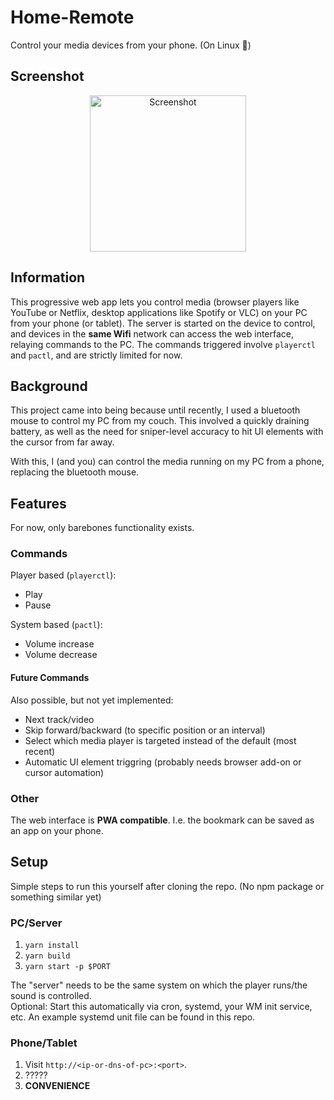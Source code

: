 # Home-Remote

Control your media devices from your phone. (On Linux 🐧)

## Screenshot

<p align="center">
  <img width="250px" src="https://user-images.githubusercontent.com/9076894/159057400-13036571-5e5e-4d3b-83d1-0773fd989802.png" alt="Screenshot"/>
</p>

## Information

This progressive web app lets you control media (browser players like YouTube or
Netflix, desktop applications like Spotify or VLC) on your PC from your phone
(or tablet). The server is started on the device to control, and devices in the
**same Wifi** network can access the web interface, relaying commands to the PC.
The commands triggered involve `playerctl` and `pactl`, and are strictly limited
for now.

## Background

This project came into being because until recently, I used a bluetooth mouse to
control my PC from my couch. This involved a quickly draining battery, as well
as the need for sniper-level accuracy to hit UI elements with the cursor from far
away.

With this, I (and you) can control the media running on my PC from a phone,
replacing the bluetooth mouse.

## Features

For now, only barebones functionality exists.

### Commands

Player based (`playerctl`):

- Play
- Pause

System based (`pactl`):

- Volume increase
- Volume decrease

#### Future Commands

Also possible, but not yet implemented:

- Next track/video
- Skip forward/backward (to specific position or an interval)
- Select which media player is targeted instead of the default (most recent)
- Automatic UI element triggring (probably needs browser add-on or cursor automation)

### Other

The web interface is **PWA compatible**. I.e. the bookmark can be saved as an app on your phone.

## Setup

Simple steps to run this yourself after cloning the repo. (No npm package or something similar yet)

### PC/Server

1. `yarn install`
2. `yarn build`
3. `yarn start -p $PORT`

The "server" needs to be the same system on which the player runs/the sound is controlled.  
Optional: Start this automatically via cron, systemd, your WM init service, etc.
An example systemd unit file can be found in this repo.

### Phone/Tablet

1. Visit `http://<ip-or-dns-of-pc>:<port>`.
2. ?????
3. **CONVENIENCE**
